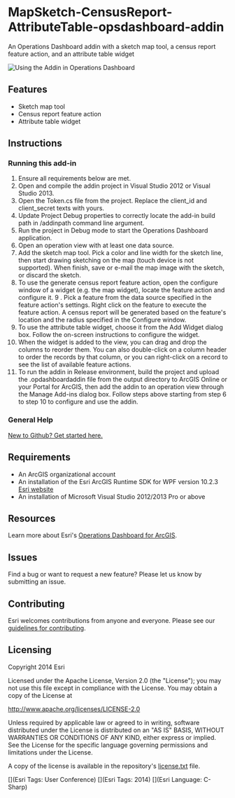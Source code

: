 MapSketch-CensusReport-AttributeTable-opsdashboard-addin
=========================================================

An Operations Dashboard addin with a sketch map tool, a census report feature action, and an attribute table widget

![Using the Addin in Operations Dashboard](https://github.com/esri/MapSketch-AttributeTable-CensusReport-opsdashboard-addin/blob/master/ScreenShot.png)

## Features
 
* Sketch map tool
* Census report feature action
* Attribute table widget 

## Instructions

### Running this add-in
1. Ensure all requirements below are met.
2. Open and compile the addin project in Visual Studio 2012 or Visual Studio 2013.
3. Open the Token.cs file from the project. Replace the client_id and client_secret texts with yours.
4. Update Project Debug properties to correctly locate the add-in build path in /addinpath command line argument.
5. Run the project in Debug mode to start the Operations Dashboard application.
6. Open an operation view with at least one data source.
7. Add the sketch map tool. Pick a color and line width for the sketch line, then start drawing sketching on the map (touch device is not supported). When finish, save or e-mail the map image with the sketch, or discard the sketch.
8. To use the generate census report feature action, open the configure window of a widget (e.g. the map widget), locate the feature action and configure it.
9 . Pick a feature from the data source specified in the feature action's settings. Right click on the feature to execute the feature action. A census report will be generated based on the feature's location and the radius specified in the Configure window.
10. To use the attribute table widget, choose it from the Add Widget dialog box. Follow the on-screen instructions to configure the widget.
11. When the widget is added to the view, you can drag and drop the columns to reorder them. You can also double-click on a column header to order the records by that column, or you can right-click on a record to see the list of available feature actions.
12. To run the addin in Release environment, build the project and upload the .opdashboardaddin file from the output directory to ArcGIS Online or your Portal for ArcGIS, then add the addin to an operation view through the Manage Add-ins dialog box. Follow steps above starting from step 6 to step 10 to configure and use the addin.

### General Help
[New to Github? Get started here.](http://htmlpreview.github.com/?https://github.com/Esri/esri.github.com/blob/master/help/esri-getting-to-know-github.html)

## Requirements
* An ArcGIS organizational account
* An installation of the Esri ArcGIS Runtime SDK for WPF version 10.2.3 [Esri website](http://resources.arcgis.com/en/communities/runtime-wpf/)
* An installation of Microsoft Visual Studio 2012/2013 Pro or above


## Resources

Learn more about Esri's [Operations Dashboard for ArcGIS](http://www.esri.com/software/arcgis/arcgisonline/features/operations-dashboard).

## Issues

Find a bug or want to request a new feature?  Please let us know by submitting an issue.

## Contributing

Esri welcomes contributions from anyone and everyone. Please see our [guidelines for contributing](https://github.com/esri/contributing).

## Licensing

Copyright 2014 Esri

Licensed under the Apache License, Version 2.0 (the "License");
you may not use this file except in compliance with the License.
You may obtain a copy of the License at

   http://www.apache.org/licenses/LICENSE-2.0
         
Unless required by applicable law or agreed to in writing, software
distributed under the License is distributed on an "AS IS" BASIS,
WITHOUT WARRANTIES OR CONDITIONS OF ANY KIND, either express or implied.
See the License for the specific language governing permissions and
limitations under the License.
                                 
A copy of the license is available in the repository's
[license.txt](https://github.com/esri/MapSketch-AttributeTable-CensusReport-opsdashboard-addin/blob/master/license.txt) file.
                                                                  
[](Esri Tags: User Conference)
[](Esri Tags: 2014)
[](Esri Language: C-Sharp)
                                                                                                               
                                                                                                                                                            
                                                                                                                                                            

